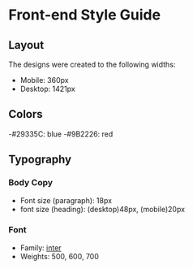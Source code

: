 # Front-end Style Guide

## Layout

The designs were created to the following widths:

- Mobile: 360px
- Desktop: 1421px

## Colors

-#29335C: blue
-#9B2226: red

## Typography

### Body Copy

- Font size (paragraph): 18px
- font size (heading): (desktop)48px, (mobile)20px

### Font

- Family: [inter](https://fonts.google.com/specimen/Inter?query=inter)
- Weights: 500, 600, 700

